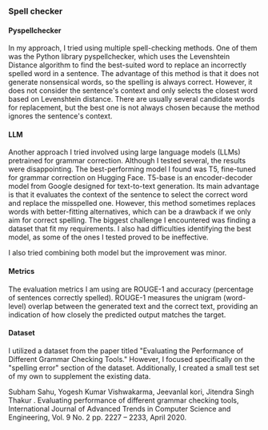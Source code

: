 ### Spell checker

#### Pyspellchecker

In my approach, I tried using multiple spell-checking methods. One of them was the Python library pyspellchecker, which uses the Levenshtein Distance algorithm to find the best-suited word to replace an incorrectly spelled word in a sentence. The advantage of this method is that it does not generate nonsensical words, so the spelling is always correct. However, it does not consider the sentence's context and only selects the closest word based on Levenshtein distance. There are usually several candidate words for replacement, but the best one is not always chosen because the method ignores the sentence's context.    

#### LLM

Another approach I tried involved using large language models (LLMs) pretrained for grammar correction. Although I tested several, the results were disappointing. The best-performing model I found was T5, fine-tuned for grammar correction on Hugging Face. T5-base is an encoder-decoder model from Google designed for text-to-text generation. Its main advantage is that it evaluates the context of the sentence to select the correct word and replace the misspelled one. However, this method sometimes replaces words with better-fitting alternatives, which can be a drawback if we only aim for correct spelling.
The biggest challenge I encountered was finding a dataset that fit my requirements. I also had difficulties identifying the best model, as some of the ones I tested proved to be ineffective.  

I also tried combining both model but the improvement was minor.

#### Metrics

The evaluation metrics I am using are ROUGE-1 and accuracy (percentage of sentences correctly spelled). ROUGE-1 measures the unigram (word-level) overlap between the generated text and the correct text, providing an indication of how closely the predicted output matches the target.


#### Dataset 

I utilized a dataset from the paper titled "Evaluating the Performance of Different Grammar Checking Tools." However, I focused specifically on the "spelling error" section of the dataset. Additionally, I created a small test set of my own to supplement the existing data.

Subham Sahu, Yogesh Kumar Vishwakarma, Jeevanlal kori, Jitendra Singh Thakur . Evaluating performance of different grammar checking tools, International Journal of Advanced Trends in Computer Science and Engineering, Vol. 9 No. 2 pp. 2227 – 2233, April 2020.
